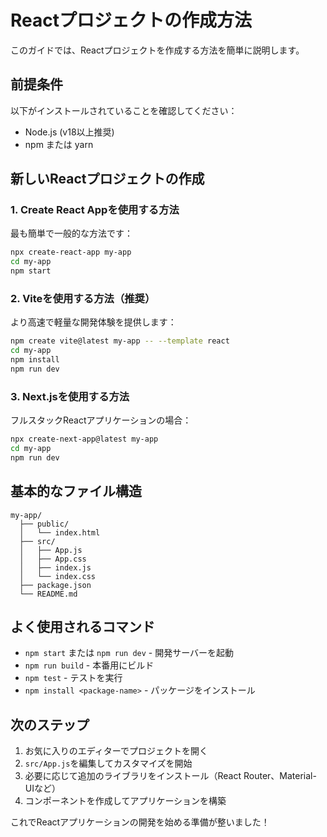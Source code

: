 # Reactプロジェクトの作成方法

このガイドでは、Reactプロジェクトを作成する方法を簡単に説明します。

## 前提条件

以下がインストールされていることを確認してください：
- Node.js (v18以上推奨)
- npm または yarn

## 新しいReactプロジェクトの作成

### 1. Create React Appを使用する方法

最も簡単で一般的な方法です：

```bash
npx create-react-app my-app
cd my-app
npm start
```

### 2. Viteを使用する方法（推奨）

より高速で軽量な開発体験を提供します：

```bash
npm create vite@latest my-app -- --template react
cd my-app
npm install
npm run dev
```

### 3. Next.jsを使用する方法

フルスタックReactアプリケーションの場合：

```bash
npx create-next-app@latest my-app
cd my-app
npm run dev
```

## 基本的なファイル構造

```
my-app/
  ├── public/
  │   └── index.html
  ├── src/
  │   ├── App.js
  │   ├── App.css
  │   ├── index.js
  │   └── index.css
  ├── package.json
  └── README.md
```

## よく使用されるコマンド

- `npm start` または `npm run dev` - 開発サーバーを起動
- `npm run build` - 本番用にビルド
- `npm test` - テストを実行
- `npm install <package-name>` - パッケージをインストール

## 次のステップ

1. お気に入りのエディターでプロジェクトを開く
2. `src/App.js`を編集してカスタマイズを開始
3. 必要に応じて追加のライブラリをインストール（React Router、Material-UIなど）
4. コンポーネントを作成してアプリケーションを構築

これでReactアプリケーションの開発を始める準備が整いました！